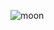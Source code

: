 ![moon](https://user-images.githubusercontent.com/42772160/177004151-05c2d1c8-1ed0-4d8f-a38a-806e35d86e9d.png)
